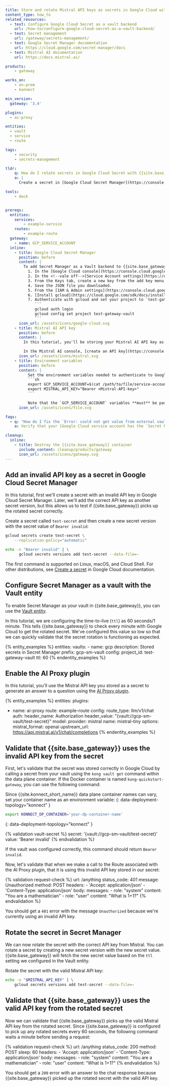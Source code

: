 ```yaml
---
title: Store and rotate Mistral API keys as secrets in Google Cloud with {{site.base_gateway}} and the AI Proxy plugin
content_type: how_to
related_resources:
  - text: Configure Google Cloud Secret as a vault backend
    url: /how-to/configure-google-cloud-secret-as-a-vault-backend/
  - text: Secret management
    url: /gateway/secrets-management/
  - text: Google Secret Manager documentation
    url: https://cloud.google.com/secret-manager/docs
  - text: Mistral AI documentation
    url: https://docs.mistral.ai/

products:
    - gateway

works_on:
    - on-prem
    - konnect

min_version:
  gateway: '3.4'

plugins:
  - ai-proxy

entities: 
  - vault
  - service
  - route

tags:
    - security
    - secrets-management

tldr:
    q: How do I rotate secrets in Google Cloud Secret with {{site.base_gateway}}?
    a: |
      Create a secret in [Google Cloud Secret Manager](https://console.cloud.google.com/security/secret-manager) and create a service account with the `Secret Manager Secret Accessor` role. Export your service account key JSON as an environment variable (`GCP_SERVICE_ACCOUNT`). Then configure a [Vault entity](/gateway/entities/vault/) with your Secret Manager configuration and `ttl` set to how many seconds {{site.base_gateway}} should wait before picking up the rotated secret. Reference secrets from your Secret Manager vault like the following in a referenceable field: `{vault://gcp-sm-vault/test-secret}`. Rotate your secret by creating a new secret version in Google Cloud.

tools:
    - deck


prereqs:
  entities:
    services:
        - example-service
    routes:
        - example-route
  gateway:
    - name: GCP_SERVICE_ACCOUNT
  inline:
    - title: Google Cloud Secret Manager
      position: before
      content: |
        To add Secret Manager as a Vault backend to {{site.base_gateway}}, you must create a project, service account key, and grant IAM permissions. This tutorial also uses gcloud, so you need to install and configure that.
          1. In the [Google Cloud console](https://console.cloud.google.com/), create a project and name it `test-gateway-vault`.
          2. In the <!--vale off-->[Service Account settings](https://console.cloud.google.com/iam-admin/serviceaccounts)<!--vale on-->, click the `test-gateway-vault` project and then click the email address of the service account that you want to create a key for.
          3. From the Keys tab, create a new key from the add key menu and select JSON for the key type.
          4. Save the JSON file you downloaded.
          5. From the [IAM & Admin settings](https://console.cloud.google.com/iam-admin/), click the edit icon next to the service account to grant access to the [`Secret Manager Secret Accessor` role for your service account](https://cloud.google.com/secret-manager/docs/access-secret-version#required_roles).
          6. [Install gcloud](https://cloud.google.com/sdk/docs/install).
          7. Authenticate with gcloud and set your project to `test-gateway-vault`:
             ```
             gcloud auth login
             gcloud config set project test-gateway-vault
             ```
      icon_url: /assets/icons/google-cloud.svg
    - title: Mistral AI API key
      position: before
      content: |
        In this tutorial, you'll be storing your Mistral AI API key as a secret in a {{site.konnect_short_name}} Vault.

        In the Mistral AI console, [create an API key](https://console.mistral.ai/api-keys/) and copy it. You'll add this API key as a secret to your vault.
      icon_url: /assets/icons/mistral.svg
    - title: Environment variables
      position: before
      content: |
          Set the environment variables needed to authenticate to Google Cloud:
          ```sh
          export GCP_SERVICE_ACCOUNT=$(cat /path/to/file/service-account.json)
          export MISTRAL_API_KEY="Bearer <Mistral-API-key>"
          ```

          Note that the `GCP_SERVICE_ACCOUNT` variables **must** be passed when creating your data plane container.
      icon_url: /assets/icons/file.svg

faqs:
  - q: "How do I fix the `Error: could not get value from external vault (no value found (unable to retrieve secret from gcp secret manager (code : 403, status: PERMISSION_DENIED)))` error when I try to use my secret from the Google Cloud vault?"
    a: Verify that your [Google Cloud service account has the `Secret Manager Secret Accessor` role](https://console.cloud.google.com/iam-admin/iam?supportedpurview=project). This role is required for {{site.base_gateway}} to access secrets in the vault.

cleanup:
  inline:
    - title: Destroy the {{site.base_gateway}} container
      include_content: cleanup/products/gateway
      icon_url: /assets/icons/gateway.svg
---
```


## Add an invalid API key as a secret in Google Cloud Secret Manager

In this tutorial, first we'll create a secret with an invalid API key in Google Cloud Secret Manager. Later, we'll add the correct API key as another secret version, but this allows us to test if {{site.base_gateway}} picks up the rotated secret correctly.

Create a secret called `test-secret` and then create a new secret version with the secret value of `Bearer invalid`:

```bash
gcloud secrets create test-secret \
    --replication-policy="automatic"

echo -n "Bearer invalid" | \
      gcloud secrets versions add test-secret --data-file=-
```

The first command is supported on Linux, macOS, and Cloud Shell. For other distributions, see [Create a secret](https://cloud.google.com/secret-manager/docs/creating-and-accessing-secrets#create-a-secret) in Google Cloud documentation.

## Configure Secret Manager as a vault with the Vault entity

To enable Secret Manager as your vault in {{site.base_gateway}}, you can use the [Vault entity](/gateway/entities/vault/).

In this tutorial, we are configuring the time-to-live (`ttl`) as 60 seconds/1 minute. This tells {{site.base_gateway}} to check every minute with Google Cloud to get the rotated secret. We've configured this value so low so that we can quickly validate that the secret rotation is functioning as expected.

{% entity_examples %}
entities:
  vaults:
    - name: gcp
      description: Stored secrets in Secret Manager
      prefix: gcp-sm-vault
      config:
        project_id: test-gateway-vault
        ttl: 60
{% endentity_examples %}

## Enable the AI Proxy plugin

In this tutorial, you'll use the Mistral API key you stored as a secret to generate an answer to a question using the [AI Proxy plugin](/plugins/ai-proxy/).

{% entity_examples %}
entities:
  plugins:
  - name: ai-proxy
    route: example-route
    config:
      route_type: llm/v1/chat
      auth:
        header_name: Authorization
        header_value: "{vault://gcp-sm-vault/test-secret}"
      model:
        provider: mistral
        name: mistral-tiny
        options:
          mistral_format: openai
          upstream_url: https://api.mistral.ai/v1/chat/completions
{% endentity_examples %}

## Validate that {{site.base_gateway}} uses the invalid API key from the secret

First, let's validate that the secret was stored correctly in Google Cloud by calling a secret from your vault using the `kong vault get` command within the data plane container. If the Docker container is named `kong-quickstart-gateway`, you can use the following command:

Since {{site.konnect_short_name}} data plane container names can vary, set your container name as an environment variable:
{: data-deployment-topology="konnect" }
```sh
export KONNECT_DP_CONTAINER='your-dp-container-name'
```
{: data-deployment-topology="konnect" }

{% validation vault-secret %}
secret: '{vault://gcp-sm-vault/test-secret}'
value: 'Bearer invalid'
{% endvalidation %}

If the vault was configured correctly, this command should return `Bearer invalid`. 

Now, let's validate that when we make a call to the Route associated with the AI Proxy plugin, that it is using this invalid API key stored in our secret:

{% validation request-check %}
url: /anything
status_code: 401
message: Unauthorized
method: POST
headers:
    - 'Accept: application/json'
    - 'Content-Type: application/json'
body:
    messages:
        - role: "system"
          content: "You are a mathematician"
        - role: "user"
          content: "What is 1+1?"
{% endvalidation %}

You should get a `401` error with the message `Unauthorized` because we're currently using an invalid API key.

## Rotate the secret in Secret Manager

We can now rotate the secret with the correct API key from Mistral. You can rotate a secret by creating a new secret version with the new secret value. {{site.base_gateway}} will fetch the new secret value based on the `ttl` setting we configured in the Vault entity.

Rotate the secret with the valid Mistral API key:

```bash
echo -n "$MISTRAL_API_KEY" | \
    gcloud secrets versions add test-secret --data-file=-
```

## Validate that {{site.base_gateway}} uses the valid API key from the rotated secret

Now we can validate that {{site.base_gateway}} picks up the valid Mistral API key from the rotated secret. Since {{site.base_gateway}} is configured to pick up any rotated secrets every 60 seconds, the following command waits a minute before sending a request:

{% validation request-check %}
url: /anything
status_code: 200
method: POST
sleep: 60
headers:
    - 'Accept: application/json'
    - 'Content-Type: application/json'
body:
    messages:
        - role: "system"
          content: "You are a mathematician"
        - role: "user"
          content: "What is 1+1?"
{% endvalidation %}

You should get a `200` error with an answer to the chat response because {{site.base_gateway}} picked up the rotated secret with the valid API key.